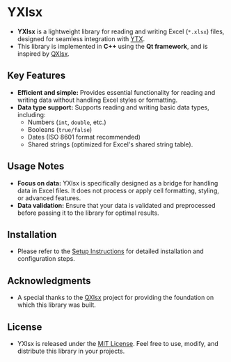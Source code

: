 # **YXlsx**

- **YXlsx** is a lightweight library for reading and writing Excel (`*.xlsx`) files, designed for seamless integration with [YTX](https://github.com/YtxErp/YTX).
- This library is implemented in **C++** using the **Qt framework**, and is inspired by [QXlsx](https://github.com/QtExcel/QXlsx).

## **Key Features**

- **Efficient and simple:** Provides essential functionality for reading and writing data without handling Excel styles or formatting.
- **Data type support:** Supports reading and writing basic data types, including:
  - Numbers (`int`, `double`, etc.)
  - Booleans (`true/false`)
  - Dates (ISO 8601 format recommended)
  - Shared strings (optimized for Excel's shared string table).

## **Usage Notes**

- **Focus on data:**
    YXlsx is specifically designed as a bridge for handling data in Excel files. It does not process or apply cell formatting, styling, or advanced features.
- **Data validation:**
    Ensure that your data is validated and preprocessed before passing it to the library for optimal results.

## **Installation**

- Please refer to the [Setup Instructions](Setup.md) for detailed installation and configuration steps.

## **Acknowledgments**

- A special thanks to the [QXlsx](https://github.com/QtExcel/QXlsx) project for providing the foundation on which this library was built.

## **License**

- YXlsx is released under the [MIT License](LICENSE). Feel free to use, modify, and distribute this library in your projects.
